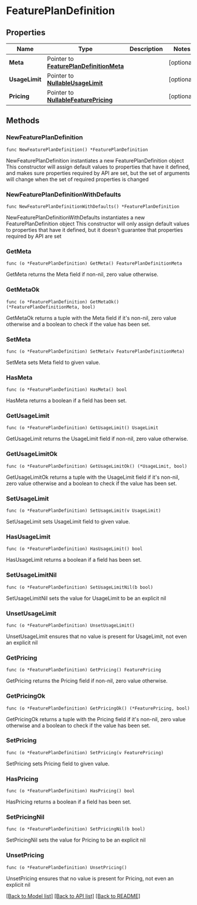 # FeaturePlanDefinition

## Properties

Name | Type | Description | Notes
------------ | ------------- | ------------- | -------------
**Meta** | Pointer to [**FeaturePlanDefinitionMeta**](FeaturePlanDefinitionMeta.md) |  | [optional] 
**UsageLimit** | Pointer to [**NullableUsageLimit**](UsageLimit.md) |  | [optional] 
**Pricing** | Pointer to [**NullableFeaturePricing**](FeaturePricing.md) |  | [optional] 

## Methods

### NewFeaturePlanDefinition

`func NewFeaturePlanDefinition() *FeaturePlanDefinition`

NewFeaturePlanDefinition instantiates a new FeaturePlanDefinition object
This constructor will assign default values to properties that have it defined,
and makes sure properties required by API are set, but the set of arguments
will change when the set of required properties is changed

### NewFeaturePlanDefinitionWithDefaults

`func NewFeaturePlanDefinitionWithDefaults() *FeaturePlanDefinition`

NewFeaturePlanDefinitionWithDefaults instantiates a new FeaturePlanDefinition object
This constructor will only assign default values to properties that have it defined,
but it doesn't guarantee that properties required by API are set

### GetMeta

`func (o *FeaturePlanDefinition) GetMeta() FeaturePlanDefinitionMeta`

GetMeta returns the Meta field if non-nil, zero value otherwise.

### GetMetaOk

`func (o *FeaturePlanDefinition) GetMetaOk() (*FeaturePlanDefinitionMeta, bool)`

GetMetaOk returns a tuple with the Meta field if it's non-nil, zero value otherwise
and a boolean to check if the value has been set.

### SetMeta

`func (o *FeaturePlanDefinition) SetMeta(v FeaturePlanDefinitionMeta)`

SetMeta sets Meta field to given value.

### HasMeta

`func (o *FeaturePlanDefinition) HasMeta() bool`

HasMeta returns a boolean if a field has been set.

### GetUsageLimit

`func (o *FeaturePlanDefinition) GetUsageLimit() UsageLimit`

GetUsageLimit returns the UsageLimit field if non-nil, zero value otherwise.

### GetUsageLimitOk

`func (o *FeaturePlanDefinition) GetUsageLimitOk() (*UsageLimit, bool)`

GetUsageLimitOk returns a tuple with the UsageLimit field if it's non-nil, zero value otherwise
and a boolean to check if the value has been set.

### SetUsageLimit

`func (o *FeaturePlanDefinition) SetUsageLimit(v UsageLimit)`

SetUsageLimit sets UsageLimit field to given value.

### HasUsageLimit

`func (o *FeaturePlanDefinition) HasUsageLimit() bool`

HasUsageLimit returns a boolean if a field has been set.

### SetUsageLimitNil

`func (o *FeaturePlanDefinition) SetUsageLimitNil(b bool)`

 SetUsageLimitNil sets the value for UsageLimit to be an explicit nil

### UnsetUsageLimit
`func (o *FeaturePlanDefinition) UnsetUsageLimit()`

UnsetUsageLimit ensures that no value is present for UsageLimit, not even an explicit nil
### GetPricing

`func (o *FeaturePlanDefinition) GetPricing() FeaturePricing`

GetPricing returns the Pricing field if non-nil, zero value otherwise.

### GetPricingOk

`func (o *FeaturePlanDefinition) GetPricingOk() (*FeaturePricing, bool)`

GetPricingOk returns a tuple with the Pricing field if it's non-nil, zero value otherwise
and a boolean to check if the value has been set.

### SetPricing

`func (o *FeaturePlanDefinition) SetPricing(v FeaturePricing)`

SetPricing sets Pricing field to given value.

### HasPricing

`func (o *FeaturePlanDefinition) HasPricing() bool`

HasPricing returns a boolean if a field has been set.

### SetPricingNil

`func (o *FeaturePlanDefinition) SetPricingNil(b bool)`

 SetPricingNil sets the value for Pricing to be an explicit nil

### UnsetPricing
`func (o *FeaturePlanDefinition) UnsetPricing()`

UnsetPricing ensures that no value is present for Pricing, not even an explicit nil

[[Back to Model list]](../README.md#documentation-for-models) [[Back to API list]](../README.md#documentation-for-api-endpoints) [[Back to README]](../README.md)


